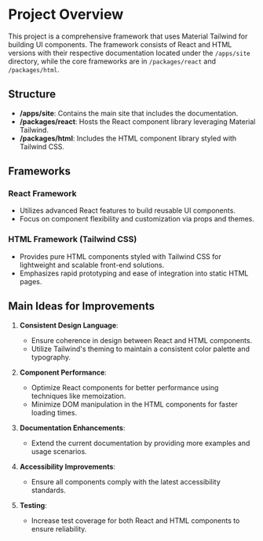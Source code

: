 
# Project Overview

This project is a comprehensive framework that uses Material Tailwind for building UI components. The framework consists of React and HTML versions with their respective documentation located under the `/apps/site` directory, while the core frameworks are in `/packages/react` and `/packages/html`.

## Structure

- **/apps/site**: Contains the main site that includes the documentation.
- **/packages/react**: Hosts the React component library leveraging Material Tailwind.
- **/packages/html**: Includes the HTML component library styled with Tailwind CSS.

## Frameworks

### React Framework

- Utilizes advanced React features to build reusable UI components.
- Focus on component flexibility and customization via props and themes.

### HTML Framework (Tailwind CSS)

- Provides pure HTML components styled with Tailwind CSS for lightweight and scalable front-end solutions.
- Emphasizes rapid prototyping and ease of integration into static HTML pages.

## Main Ideas for Improvements

1. **Consistent Design Language**:
   - Ensure coherence in design between React and HTML components.
   - Utilize Tailwind's theming to maintain a consistent color palette and typography.

2. **Component Performance**:
   - Optimize React components for better performance using techniques like memoization.
   - Minimize DOM manipulation in the HTML components for faster loading times.

3. **Documentation Enhancements**:
   - Extend the current documentation by providing more examples and usage scenarios.

4. **Accessibility Improvements**:
   - Ensure all components comply with the latest accessibility standards.

5. **Testing**:
   - Increase test coverage for both React and HTML components to ensure reliability.
